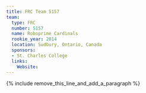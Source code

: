 ```yaml
---
title: FRC Team 5157
team:
  type: FRC
  number: 5157
  name: Roboprime Cardinals
  rookie_year: 2014
  location: Sudbury, Ontario, Canada
  sponsors:
  - St. Charles College
  links:
    Website:
---
```


{% include remove_this_line_and_add_a_paragraph %}